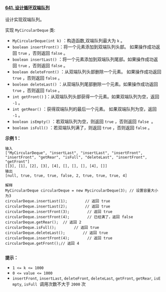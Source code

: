 ﻿#### [641\. 设计循环双端队列](https://leetcode.cn/problems/design-circular-deque/)

设计实现双端队列。

实现 `MyCircularDeque` 类:

-   `MyCircularDeque(int k)` ：构造函数,双端队列最大为 `k` 。
-   `boolean insertFront()`：将一个元素添加到双端队列头部。 如果操作成功返回 `true` ，否则返回 `false` 。
-   `boolean insertLast()` ：将一个元素添加到双端队列尾部。如果操作成功返回 `true` ，否则返回 `false` 。
-   `boolean deleteFront()` ：从双端队列头部删除一个元素。 如果操作成功返回 `true` ，否则返回 `false` 。
-   `boolean deleteLast()` ：从双端队列尾部删除一个元素。如果操作成功返回 `true` ，否则返回 `false` 。
-   `int getFront()` )：从双端队列头部获得一个元素。如果双端队列为空，返回 `-1` 。
-   `int getRear()` ：获得双端队列的最后一个元素。 如果双端队列为空，返回 `-1` 。
-   `boolean isEmpty()` ：若双端队列为空，则返回 `true` ，否则返回 `false`  。
-   `boolean isFull()` ：若双端队列满了，则返回 `true` ，否则返回 `false` 。

**示例 1：**

```
输入
["MyCircularDeque", "insertLast", "insertLast", "insertFront", "insertFront", "getRear", "isFull", "deleteLast", "insertFront", "getFront"]
[[3], [1], [2], [3], [4], [], [], [], [4], []]
输出
[null, true, true, true, false, 2, true, true, true, 4]

解释
MyCircularDeque circularDeque = new MycircularDeque(3); // 设置容量大小为3
circularDeque.insertLast(1);        // 返回 true
circularDeque.insertLast(2);        // 返回 true
circularDeque.insertFront(3);        // 返回 true
circularDeque.insertFront(4);        // 已经满了，返回 false
circularDeque.getRear();  // 返回 2
circularDeque.isFull();        // 返回 true
circularDeque.deleteLast();        // 返回 true
circularDeque.insertFront(4);        // 返回 true
circularDeque.getFront();// 返回 4
 
```

**提示：**

-   `1 <= k <= 1000`
-   `0 <= value <= 1000`
-   `insertFront`, `insertLast`, `deleteFront`, `deleteLast`, `getFront`, `getRear`, `isEmpty`, `isFull`  调用次数不大于 `2000` 次

